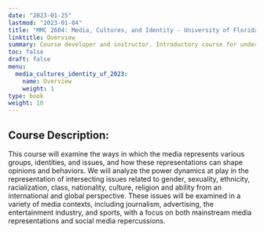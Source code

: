 ```yaml
---
date: "2023-01-25"
lastmod: "2023-01-04"
title: "MMC 2604: Media, Cultures, and Identity - University of Florida (2022-2023)"
linktitle: Overview
summary: Course developer and instructor. Introductory course for undergraduate students.    
toc: false
draft: false
menu:
  media_cultures_identity_uf_2023:
    name: Overview
    weight: 1
type: book
weight: 10
---
```


## Course Description:

This course will examine the ways in which the media represents various groups, identities, and issues, and how these representations can shape opinions and behaviors. We will analyze the power dynamics at play in the representation of intersecting issues related to gender, sexuality, ethnicity, racialization, class, nationality, culture, religion and ability from an international and global perspective. These issues will be examined in a variety of media contexts, including journalism, advertising, the entertainment industry, and sports, with a focus on both mainstream media representations and social media repercussions.
